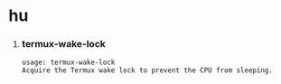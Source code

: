 # hu




<ol>
 <li><h3>termux-wake-lock</li></h3>

```
usage: termux-wake-lock
Acquire the Termux wake lock to prevent the CPU from sleeping.
```
</ol> 






